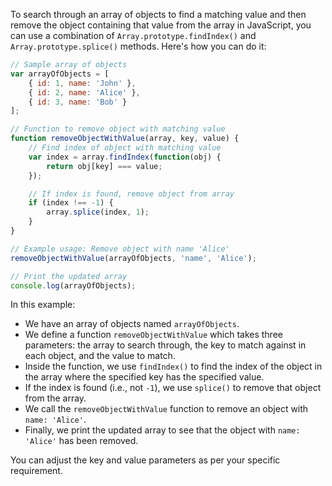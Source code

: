 To search through an array of objects to find a matching value and then remove the object containing that value from the array in JavaScript, you can use a combination of `Array.prototype.findIndex()` and `Array.prototype.splice()` methods. Here's how you can do it:

```javascript
// Sample array of objects
var arrayOfObjects = [
    { id: 1, name: 'John' },
    { id: 2, name: 'Alice' },
    { id: 3, name: 'Bob' }
];

// Function to remove object with matching value
function removeObjectWithValue(array, key, value) {
    // Find index of object with matching value
    var index = array.findIndex(function(obj) {
        return obj[key] === value;
    });

    // If index is found, remove object from array
    if (index !== -1) {
        array.splice(index, 1);
    }
}

// Example usage: Remove object with name 'Alice'
removeObjectWithValue(arrayOfObjects, 'name', 'Alice');

// Print the updated array
console.log(arrayOfObjects);
```

In this example:
- We have an array of objects named `arrayOfObjects`.
- We define a function `removeObjectWithValue` which takes three parameters: the array to search through, the key to match against in each object, and the value to match.
- Inside the function, we use `findIndex()` to find the index of the object in the array where the specified key has the specified value.
- If the index is found (i.e., not `-1`), we use `splice()` to remove that object from the array.
- We call the `removeObjectWithValue` function to remove an object with `name: 'Alice'`.
- Finally, we print the updated array to see that the object with `name: 'Alice'` has been removed.

You can adjust the key and value parameters as per your specific requirement.